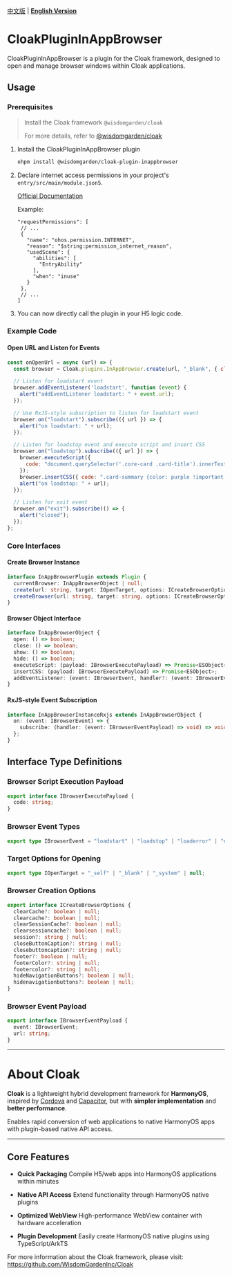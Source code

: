 [中文版](./README.md) | [**English Version**](./README-EN.md)

# CloakPluginInAppBrowser

CloakPluginInAppBrowser is a plugin for the Cloak framework, designed to open and manage browser windows within Cloak applications.

## Usage

### Prerequisites

> Install the Cloak framework `@wisdomgarden/cloak`
>
> For more details, refer to [@wisdomgarden/cloak](https://ohpm.openharmony.cn/#/cn/detail/@wisdomgarden%2Fcloak)

1. Install the CloakPluginInAppBrowser plugin
   ```bash
   ohpm install @wisdomgarden/cloak-plugin-inappbrowser
   ```

2. Declare internet access permissions in your project's `entry/src/main/module.json5`.
   
   [Official Documentation](https://developer.huawei.com/consumer/cn/doc/harmonyos-guides-V5/declare-permissions-V5#%E5%9C%A8%E9%85%8D%E7%BD%AE%E6%96%87%E4%BB%B6%E4%B8%AD%E5%A3%B0%E6%98%8E%E6%9D%83%E9%99%90)
   
   Example:
   ```json5
   "requestPermissions": [
    // ...
    {
      "name": "ohos.permission.INTERNET",
      "reason": "$string:permission_internet_reason",
      "usedScene": {
        "abilities": [
          "EntryAbility"
        ],
        "when": "inuse"
      }
    },
    // ...
   ]
   ```

3. You can now directly call the plugin in your H5 logic code.

### Example Code

#### Open URL and Listen for Events

```javascript
const onOpenUrl = async (url) => {
  const browser = Cloak.plugins.InAppBrowser.create(url, "_blank", { clearcache: true, footer: false });

  // Listen for loadstart event
  browser.addEventListener('loadstart', function (event) {
    alert("addEventListener loadstart: " + event.url);
  });

  // Use RxJS-style subscription to listen for loadstart event
  browser.on("loadstart").subscribe(({ url }) => {
    alert("on loadstart: " + url);
  });

  // Listen for loadstop event and execute script and insert CSS
  browser.on("loadstop").subscribe(({ url }) => {
    browser.executeScript({
      code: "document.querySelector('.core-card .card-title').innerText = 'Start your OpenHarmony journey with Wisdom Garden!';document.querySelector('.core-card .card-title').style.fontSize = '2rem';document.querySelector('.core-card .card-title').style.color = 'red';"
    });
    browser.insertCSS({ code: ".card-summary {color: purple !important;}" });
    alert("on loadstop: " + url);
  });

  // Listen for exit event
  browser.on("exit").subscribe(() => {
    alert("closed");
  });
};
```

### Core Interfaces

#### Create Browser Instance

```typescript
interface InAppBrowserPlugin extends Plugin {
  currentBrowser: InAppBrowserObject | null;
  create(url: string, target: IOpenTarget, options: ICreateBrowserOptions): InAppBrowserObject;
  createBrowser(url: string, target: string, options: ICreateBrowserOptions): InAppBrowserObject;
}
```

#### Browser Object Interface

```typescript
interface InAppBrowserObject {
  open: () => boolean;
  close: () => boolean;
  show: () => boolean;
  hide: () => boolean;
  executeScript: (payload: IBrowserExecutePayload) => Promise<ESObject>;
  insertCSS: (payload: IBrowserExecutePayload) => Promise<ESObject>;
  addEventListener: (event: IBrowserEvent, handler?: (event: IBrowserEventPayload) => void) => void;
}
```

#### RxJS-style Event Subscription

```typescript
interface InAppBrowserInstanceRxjs extends InAppBrowserObject {
  on: (event: IBrowserEvent) => {
    subscribe: (handler: (event: IBrowserEventPayload) => void) => void;
  };
}
```

## Interface Type Definitions

### Browser Script Execution Payload

```typescript
export interface IBrowserExecutePayload {
  code: string;
}
```

### Browser Event Types

```typescript
export type IBrowserEvent = "loadstart" | "loadstop" | "loaderror" | "exit";
```

### Target Options for Opening

```typescript
export type IOpenTarget = "_self" | "_blank" | "_system" | null;
```

### Browser Creation Options

```typescript
export interface ICreateBrowserOptions {
  clearCache?: boolean | null;
  clearcache?: boolean | null;
  clearSessionCache?: boolean | null;
  clearsessioncache?: boolean | null;
  session?: string | null;
  closeButtonCaption?: string | null;
  closebuttoncaption?: string | null;
  footer?: boolean | null;
  footerColor?: string | null;
  footercolor?: string | null;
  hideNavigationButtons?: boolean | null;
  hidenavigationbuttons?: boolean | null;
}
```

### Browser Event Payload

```typescript
export interface IBrowserEventPayload {
  event: IBrowserEvent;
  url: string;
}
```

---

# About **Cloak**

**Cloak** is a lightweight hybrid development framework for **HarmonyOS**, inspired by [Cordova](https://cordova.apache.org/) and [Capacitor](https://capacitorjs.com/), but with **simpler implementation** and **better performance**.

Enables rapid conversion of web applications to native HarmonyOS apps with plugin-based native API access.

---

## Core Features

- **Quick Packaging**
  Compile H5/web apps into HarmonyOS applications within minutes

- **Native API Access**
  Extend functionality through HarmonyOS native plugins

- **Optimized WebView**
  High-performance WebView container with hardware acceleration

- **Plugin Development**
  Easily create HarmonyOS native plugins using TypeScript/ArkTS

For more information about the Cloak framework, please visit: https://github.com/WisdomGardenInc/Cloak